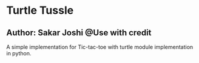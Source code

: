 # Turtle Tussle
## Author: Sakar Joshi      @Use with credit

A simple implementation for Tic-tac-toe with turtle module implementation in python. 
